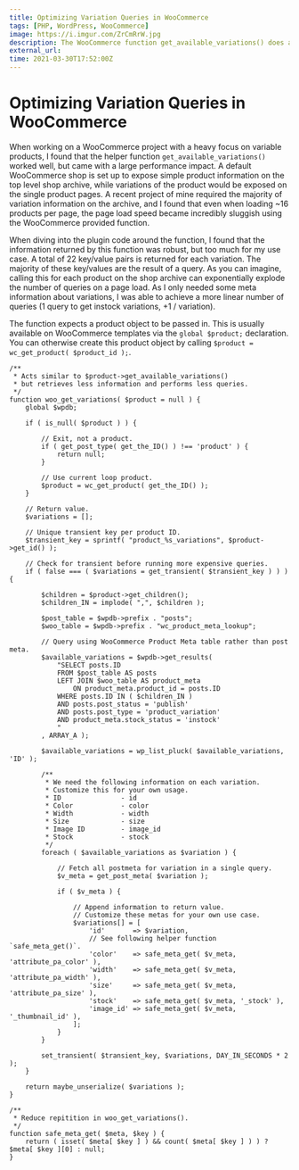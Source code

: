 ```yaml
---
title: Optimizing Variation Queries in WooCommerce
tags: [PHP, WordPress, WooCommerce]
image: https://i.imgur.com/ZrCmRrW.jpg
description: The WooCommerce function get_available_variations() does a lot. Here's how you can trim it back to do as much as you need.
external_url: 
time: 2021-03-30T17:52:00Z
---
```


<h1 class="text-xl">Optimizing Variation Queries in WooCommerce</h1>

<p>When working on a WooCommerce project with a heavy focus on variable products, I found that the helper function <code class="inline-code">get_available_variations()</code> worked well, but came with a large performance impact. A default WooCommerce shop is set up to expose simple product information on the top level shop archive, while variations of the product would be exposed on the single product pages. A recent project of mine required the majority of variation information on the archive, and I found that even when loading ~16 products per page, the page load speed became incredibly sluggish using the WooCommerce provided function.</p>

<p>When diving into the plugin code around the function, I found that the information returned by this function was robust, but too much for my use case. A total of 22 key/value pairs is returned for each variation. The majority of these key/values are the result of a query. As you can imagine, calling this for each product on the shop archive can exponentially explode the number of queries on a page load. As I only needed some meta information  about variations, I was able to achieve a more linear number of queries (1 query to get instock variations, +1 / variation).</p>

<p>The function expects a product object to be passed in. This is usually available on WooCommerce templates via the <code class="inline-code">global $product;</code> declaration. You can otherwise create this product object by calling <code class="inline-code">$product = wc_get_product( $product_id );</code>.</p>

<pre>
<code class="language-php">/**
 * Acts similar to $product->get_available_variations()
 * but retrieves less information and performs less queries.
 */
function woo_get_variations( $product = null ) {
    global $wpdb;

    if ( is_null( $product ) ) {

        // Exit, not a product.
        if ( get_post_type( get_the_ID() ) !== 'product' ) {
            return null;
        }

        // Use current loop product.
        $product = wc_get_product( get_the_ID() );
    }

    // Return value.
    $variations = [];

    // Unique transient key per product ID.
    $transient_key = sprintf( "product_%s_variations", $product->get_id() );

    // Check for transient before running more expensive queries.
    if ( false === ( $variations = get_transient( $transient_key ) ) ) {

        $children = $product->get_children();
        $children_IN = implode( ",", $children );

        $post_table = $wpdb->prefix . "posts";
        $woo_table = $wpdb->prefix . "wc_product_meta_lookup";

        // Query using WooCommerce Product Meta table rather than post meta.
        $available_variations = $wpdb->get_results(
            "SELECT posts.ID
            FROM $post_table AS posts
            LEFT JOIN $woo_table AS product_meta
                ON product_meta.product_id = posts.ID
            WHERE posts.ID IN ( $children_IN )
            AND posts.post_status = 'publish'
            AND posts.post_type = 'product_variation'
            AND product_meta.stock_status = 'instock'
            "
        , ARRAY_A );

        $available_variations = wp_list_pluck( $available_variations, 'ID' );

        /**
         * We need the following information on each variation.
         * Customize this for your own usage.
         * ID               - id
         * Color            - color
         * Width            - width
         * Size             - size
         * Image ID         - image_id
         * Stock            - stock
         */
        foreach ( $available_variations as $variation ) {

            // Fetch all postmeta for variation in a single query.
            $v_meta = get_post_meta( $variation );

            if ( $v_meta ) {

                // Append information to return value.
                // Customize these metas for your own use case.
                $variations[] = [
                    'id'       => $variation,
                    // See following helper function `safe_meta_get()`.
                    'color'    => safe_meta_get( $v_meta, 'attribute_pa_color' ),
                    'width'    => safe_meta_get( $v_meta, 'attribute_pa_width' ),
                    'size'     => safe_meta_get( $v_meta, 'attribute_pa_size' ),
                    'stock'    => safe_meta_get( $v_meta, '_stock' ),
                    'image_id' => safe_meta_get( $v_meta, '_thumbnail_id' ),
                ];
            }
        }

        set_transient( $transient_key, $variations, DAY_IN_SECONDS * 2 );
    }

    return maybe_unserialize( $variations );
}

/**
 * Reduce repitition in woo_get_variations().
 */
function safe_meta_get( $meta, $key ) {
    return ( isset( $meta[ $key ] ) && count( $meta[ $key ] ) ) ? $meta[ $key ][0] : null;
}</code>
</pre>
